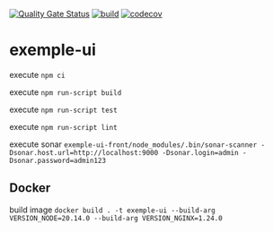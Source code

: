 [![Quality Gate Status](https://sonarcloud.io/api/project_badges/measure?project=doudouchat_exemple-ui&metric=alert_status)](https://sonarcloud.io/dashboard?id=doudouchat_exemple-ui)
[![build](https://github.com/doudouchat/exemple-ui/workflows/build/badge.svg)](https://github.com/doudouchat/exemple-ui/actions)
[![codecov](https://codecov.io/gh/doudouchat/exemple-ui/graph/badge.svg)](https://codecov.io/gh/doudouchat/exemple-ui) 

# exemple-ui

<p>execute <code>npm ci</code></p>
<p>execute <code>npm run-script build</code></p>
<p>execute <code>npm run-script test</code></p>
<p>execute <code>npm run-script lint</code></p>

<p>execute sonar <code>exemple-ui-front/node_modules/.bin/sonar-scanner -Dsonar.host.url=http://localhost:9000 -Dsonar.login=admin -Dsonar.password=admin123</code></p>

## Docker

<p>build image <code>docker build . -t exemple-ui --build-arg VERSION_NODE=20.14.0 --build-arg VERSION_NGINX=1.24.0</code></p>

